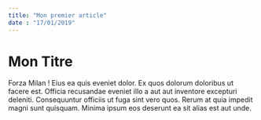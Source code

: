 ```yaml
---
title: "Mon premier article"
date : "17/01/2019"
---
```


# Mon Titre

Forza Milan !
Eius ea quis eveniet dolor. Ex quos dolorum doloribus ut facere est. Officia recusandae eveniet illo a aut aut inventore excepturi deleniti. Consequuntur officiis ut fuga sint vero quos. Rerum at quia impedit magni sunt quisquam. Minima ipsum eos deserunt ea sit alias est aut unde.